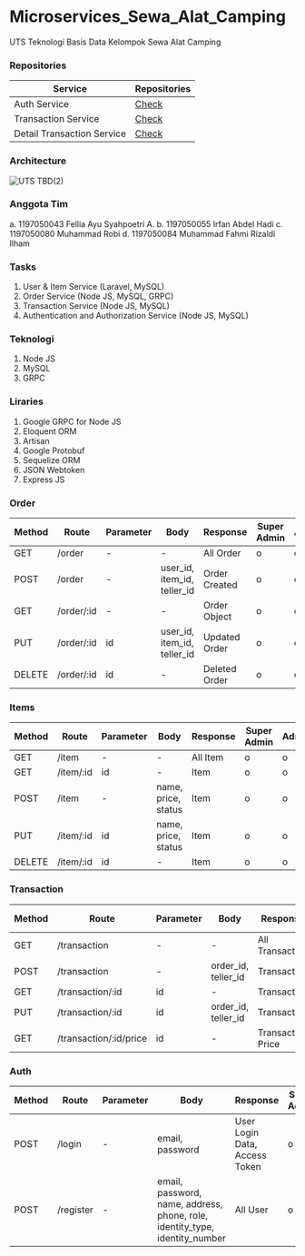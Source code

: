 # Microservices_Sewa_Alat_Camping
UTS Teknologi Basis Data Kelompok Sewa Alat Camping 


### Repositories
Service | Repositories
---|---
Auth Service | [Check](auth-service)
Transaction Service | [Check](order-service)
Detail Transaction Service | [Check](order-service)


### Architecture
![UTS TBD(2)](https://user-images.githubusercontent.com/65436310/199056378-1d479709-6ce0-4d6a-8c7d-9a4a8bcc620b.png)


### Anggota Tim 
a. 1197050043 Fellia Ayu Syahpoetri A.
b. 1197050055 Irfan Abdel Hadi
c. 1197050080 Muhammad Robi
d. 1197050084 Muhammad Fahmi Rizaldi Ilham


### Tasks
1. User & Item Service  (Laravel, MySQL)
2. Order Service  (Node JS, MySQL, GRPC)
3. Transaction Service (Node JS, MySQL)
3. Authentication and Authorization Service  (Node JS, MySQL)


### Teknologi 
1. Node JS
2. MySQL
3. GRPC


### Liraries
1. Google GRPC for Node JS
2. Eloquent ORM
3. Artisan
4. Google Protobuf
5. Sequelize ORM
6. JSON Webtoken
7. Express JS


### Order
Method | Route | Parameter | Body | Response | Super Admin | Admin | Customer
---|---|---|---|---|---|---|---
GET | /order | - | - | All Order | o | o | x
POST | /order | - | user_id, item_id, teller_id | Order Created | o | o | o
GET | /order/:id | - | - | Order Object | o | o | o
PUT | /order/:id | id | user_id, item_id, teller_id | Updated Order | o | o | x
DELETE | /order/:id | id | - | Deleted Order | o | o | x

### Items
Method | Route | Parameter | Body | Response | Super Admin | Admin | Customer
---|---|---|---|---|---|---|---
GET | /item | - | - | All Item | o | o | o
GET | /item/:id | id | - | Item | o | o | o
POST | /item | - | name, price, status | Item | o | o | x
PUT | /item/:id| id | name, price, status | Item | o | o | x
DELETE | /item/:id| id | - | Item | o | o | x


### Transaction
Method | Route | Parameter | Body | Response | Super Admin | Admin | Customer
---|---|---|---|---|---|---|---
GET | /transaction | - | - | All Transaction | o | o | x
POST | /transaction | - | order_id, teller_id | Transaction | o | o | x
GET | /transaction/:id | id | - | Transaction | o | o | x
PUT | /transaction/:id | id | order_id, teller_id | Transaction | o | o | x
GET | /transaction/:id/price | id | - | Transaction Price | o | o | x


### Auth
Method | Route | Parameter | Body | Response | Super Admin | Admin | Customer
---|---|---|---|---|---|---|---
POST | /login | - | email, password | User Login Data, Access Token | o | o | o
POST | /register | - | email, password, name, address, phone, role, identity_type, identity_number | All User | o | o | o
